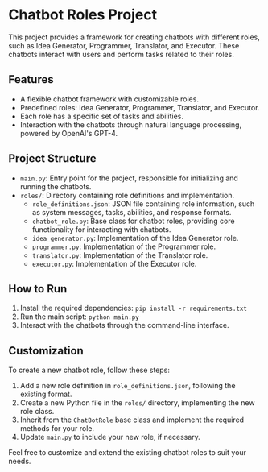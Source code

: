 # Chatbot Roles Project

This project provides a framework for creating chatbots with different roles, such as Idea Generator, Programmer, Translator, and Executor. These chatbots interact with users and perform tasks related to their roles.

## Features

- A flexible chatbot framework with customizable roles.
- Predefined roles: Idea Generator, Programmer, Translator, and Executor.
- Each role has a specific set of tasks and abilities.
- Interaction with the chatbots through natural language processing, powered by OpenAI's GPT-4.

## Project Structure

- `main.py`: Entry point for the project, responsible for initializing and running the chatbots.
- `roles/`: Directory containing role definitions and implementation.
  - `role_definitions.json`: JSON file containing role information, such as system messages, tasks, abilities, and response formats.
  - `chatbot_role.py`: Base class for chatbot roles, providing core functionality for interacting with chatbots.
  - `idea_generator.py`: Implementation of the Idea Generator role.
  - `programmer.py`: Implementation of the Programmer role.
  - `translator.py`: Implementation of the Translator role.
  - `executor.py`: Implementation of the Executor role.

## How to Run

1. Install the required dependencies: `pip install -r requirements.txt`
2. Run the main script: `python main.py`
3. Interact with the chatbots through the command-line interface.

## Customization

To create a new chatbot role, follow these steps:

1. Add a new role definition in `role_definitions.json`, following the existing format.
2. Create a new Python file in the `roles/` directory, implementing the new role class.
3. Inherit from the `ChatBotRole` base class and implement the required methods for your role.
4. Update `main.py` to include your new role, if necessary.

Feel free to customize and extend the existing chatbot roles to suit your needs.
